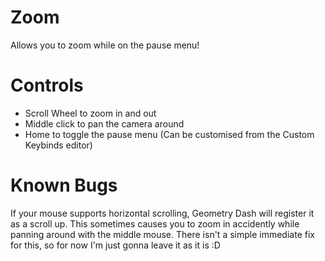 # Zoom

Allows you to zoom while on the pause menu!

# Controls

- Scroll Wheel to zoom in and out
- Middle click to pan the camera around
- Home to toggle the pause menu (Can be customised from the Custom Keybinds editor)

# Known Bugs

If your mouse supports horizontal scrolling, Geometry Dash will register it as a scroll up.
This sometimes causes you to zoom in accidently while panning around with the middle mouse.
There isn't a simple immediate fix for this, so for now I'm just gonna leave it as it is :D